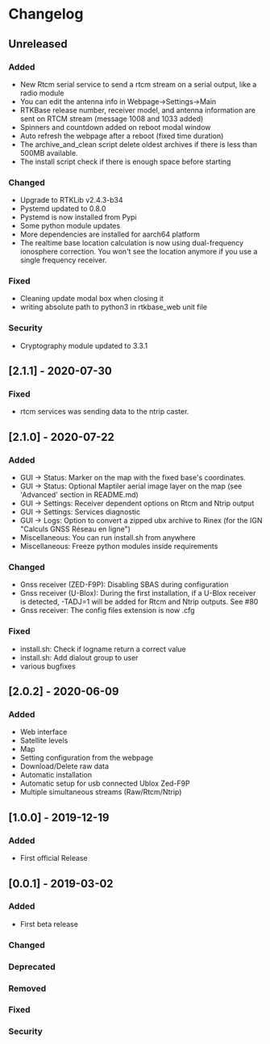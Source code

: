 # Changelog

## Unreleased
### Added
- New Rtcm serial service to send a rtcm stream on a serial output, like a radio module
- You can edit the antenna info in Webpage->Settings->Main
- RTKBase release number, receiver model, and antenna information are sent on RTCM stream (message 1008 and 1033 added)
- Spinners and countdown added on reboot modal window
- Auto refresh the webpage after a reboot (fixed time duration)
- The archive_and_clean script delete oldest archives if there is less than 500MB available.
- The install script check if there is enough space before starting

### Changed
- Upgrade to RTKLib v2.4.3-b34
- Pystemd updated to 0.8.0
- Pystemd is now installed from Pypi
- Some python module updates
- More dependencies are installed for aarch64 platform
- The realtime base location calculation is now using dual-frequency ionosphere correction. You won't see the location anymore if you use a single frequency receiver.

### Fixed
- Cleaning update modal box when closing it
- writing absolute path to python3 in rtkbase_web unit file

### Security
- Cryptography module updated to 3.3.1

## [2.1.1] - 2020-07-30
### Fixed
- rtcm services was sending data to the ntrip caster.

## [2.1.0] - 2020-07-22
### Added
- GUI -> Status: Marker on the map with the fixed base's coordinates.
- GUI -> Status: Optional Maptiler aerial image layer on the map (see 'Advanced' section in README.md)
- GUI -> Settings: Receiver dependent options on Rtcm and Ntrip output
- GUI -> Settings: Services diagnostic
- GUI -> Logs: Option to convert a zipped ubx archive to Rinex (for the IGN "Calculs GNSS Réseau en ligne")
- Miscellaneous: You can run install.sh from anywhere
- Miscellaneous: Freeze python modules inside requirements

### Changed
- Gnss receiver (ZED-F9P): Disabling SBAS during configuration
- Gnss receiver (U-Blox): During the first installation, if a U-Blox receiver is detected, -TADJ=1 will be added for Rtcm and Ntrip outputs. See #80
- Gnss receiver: The config files extension is now .cfg

### Fixed
- install.sh: Check if logname return a correct value
- install.sh: Add dialout group to user
- various bugfixes

## [2.0.2] - 2020-06-09
### Added
- Web interface
- Satellite levels
- Map
- Setting configuration from the webpage
- Download/Delete raw data
- Automatic installation
- Automatic setup for usb connected Ublox Zed-F9P
- Multiple simultaneous streams (Raw/Rtcm/Ntrip)

## [1.0.0] - 2019-12-19
### Added
- First official Release

## [0.0.1] - 2019-03-02
### Added
- First beta release

### Changed
### Deprecated
### Removed
### Fixed
### Security
